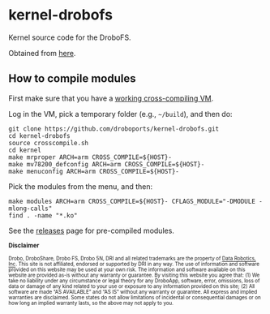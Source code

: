kernel-drobofs
==============

Kernel source code for the DroboFS.

Obtained from [here](http://support.drobo.com/app/answers/detail/a_id/434).

## How to compile modules

First make sure that you have a [working cross-compiling VM](https://github.com/droboports/droboports.github.io/wiki/Setting-up-a-VM).

Log in the VM, pick a temporary folder (e.g., `~/build`), and then do:

```
git clone https://github.com/droboports/kernel-drobofs.git
cd kernel-drobofs
source crosscompile.sh
cd kernel
make mrproper ARCH=arm CROSS_COMPILE=${HOST}-
make mv78200_defconfig ARCH=arm CROSS_COMPILE=${HOST}-
make menuconfig ARCH=arm CROSS_COMPILE=${HOST}-
```

Pick the modules from the menu, and then:

```
make modules ARCH=arm CROSS_COMPILE=${HOST}- CFLAGS_MODULE="-DMODULE -mlong-calls"
find . -name "*.ko"
```

See the [releases](https://github.com/droboports/kernel-drobofs/releases) page for pre-compiled modules.

<sub>**Disclaimer**</sub>

<sub><sub>Drobo, DroboShare, Drobo FS, Drobo 5N, DRI and all related trademarks are the property of [Data Robotics, Inc](http://www.drobo.com/). This site is not affiliated, endorsed or supported by DRI in any way. The use of information and software provided on this website may be used at your own risk. The information and software available on this website are provided as-is without any warranty or guarantee. By visiting this website you agree that: (1) We take no liability under any circumstance or legal theory for any DroboApp, software, error, omissions, loss of data or damage of any kind related to your use or exposure to any information provided on this site; (2) All software are made “AS AVAILABLE” and “AS IS” without any warranty or guarantee. All express and implied warranties are disclaimed. Some states do not allow limitations of incidental or consequential damages or on how long an implied warranty lasts, so the above may not apply to you.</sub></sub>
